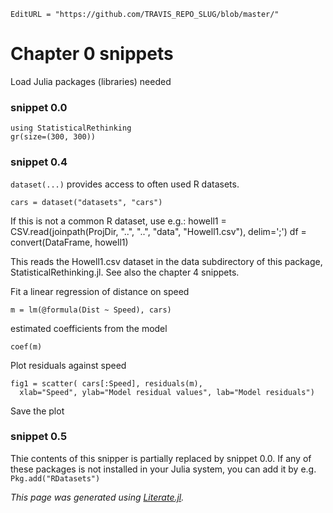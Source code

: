 ```@meta
EditURL = "https://github.com/TRAVIS_REPO_SLUG/blob/master/"
```

# Chapter 0 snippets

Load Julia packages (libraries) needed

### snippet 0.0

```@example snippets_00_04_05
using StatisticalRethinking
gr(size=(300, 300))
```

### snippet 0.4

`dataset(...)` provides access to often used R datasets.

```@example snippets_00_04_05
cars = dataset("datasets", "cars")
```

If this is not a common R dataset, use e.g.:
howell1 = CSV.read(joinpath(ProjDir, "..", "..",  "data", "Howell1.csv"), delim=';')
df = convert(DataFrame, howell1)

This reads the Howell1.csv dataset in the data subdirectory of this package,
 StatisticalRethinking.jl. See also the chapter 4 snippets.

Fit a linear regression of distance on speed

```@example snippets_00_04_05
m = lm(@formula(Dist ~ Speed), cars)
```

estimated coefficients from the model

```@example snippets_00_04_05
coef(m)
```

Plot residuals against speed

```@example snippets_00_04_05; continued = true
fig1 = scatter( cars[:Speed], residuals(m),
  xlab="Speed", ylab="Model residual values", lab="Model residuals")
```

Save the plot

### snippet 0.5

Thie contents of this snipper is partially replaced by snippet 0.0.
If any of these packages is not installed in your Julia system,
you can add it by e.g. `Pkg.add("RDatasets")`

*This page was generated using [Literate.jl](https://github.com/fredrikekre/Literate.jl).*

